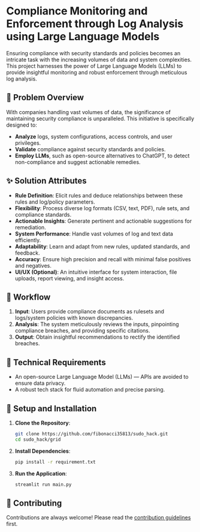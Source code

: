 # Compliance Monitoring and Enforcement through Log Analysis using Large Language Models

Ensuring compliance with security standards and policies becomes an intricate task with the increasing volumes of data and system complexities. This project harnesses the power of Large Language Models (LLMs) to provide insightful monitoring and robust enforcement through meticulous log analysis.


## 📜 **Problem Overview**

With companies handling vast volumes of data, the significance of maintaining security compliance is unparalleled. This initiative is specifically designed to:

- **Analyze** logs, system configurations, access controls, and user privileges.
- **Validate** compliance against security standards and policies.
- **Employ LLMs**, such as open-source alternatives to ChatGPT, to detect non-compliance and suggest actionable remedies.

## ✨ **Solution Attributes**

- **Rule Definition**: Elicit rules and deduce relationships between these rules and log/policy parameters.
- **Flexibility**: Process diverse log formats (CSV, text, PDF), rule sets, and compliance standards.
- **Actionable Insights**: Generate pertinent and actionable suggestions for remediation.
- **System Performance**: Handle vast volumes of log and text data efficiently.
- **Adaptability**: Learn and adapt from new rules, updated standards, and feedback.
- **Accuracy**: Ensure high precision and recall with minimal false positives and negatives.
- **UI/UX (Optional)**: An intuitive interface for system interaction, file uploads, report viewing, and insight access.

## 🔄 **Workflow**

1. **Input**: Users provide compliance documents as rulesets and logs/system policies with known discrepancies.
2. **Analysis**: The system meticulously reviews the inputs, pinpointing compliance breaches, and providing specific citations.
3. **Output**: Obtain insightful recommendations to rectify the identified breaches.

## 🔧 **Technical Requirements**

- An open-source Large Language Model (LLMs) — APIs are avoided to ensure data privacy.
- A robust tech stack for fluid automation and precise parsing.

## 🚀 **Setup and Installation**

1. **Clone the Repository**:
    ```bash
    git clone https://github.com/fibonacci35813/sudo_hack.git
    cd sudo_hack/grid
    ```

2. **Install Dependencies**:
    ```bash
    pip install -r requirement.txt
    ```

3. **Run the Application**:
    ```bash
    streamlit run main.py
    ```

## 🤝 **Contributing**

Contributions are always welcome! Please read the [contribution guidelines](CONTRIBUTING.md) first.
